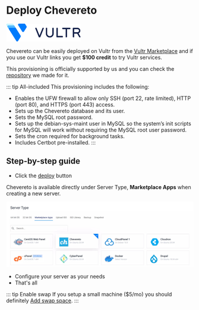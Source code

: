 # Deploy Chevereto

<img src="../src/partners/vultr/logo_onwhite.svg" alt="Vultr" width="200"/>

Chevereto can be easily deployed on Vultr from the [Vultr Marketplace](https://vultr.grsm.io/chevereto) and if you use our Vultr links you get **$100 credit** to try Vultr services.

This provisioning is officially supported by us and you can check the [repository](https://github.com/chevereto/vultr-marketplace) we made for it.

::: tip All-included
This provisioning includes the following:

* Enables the UFW firewall to allow only SSH (port 22, rate limited), HTTP (port 80), and HTTPS (port 443) access.
* Sets up the Chevereto database and its user.
* Sets the MySQL root password.
* Sets up the debian-sys-maint user in MySQL so the system’s init scripts for MySQL will work without requiring the MySQL root user password.
* Sets the cron required for background tasks.
* Includes Certbot pre-installed.
:::

## Step-by-step guide

* Click the [deploy](https://vultr.grsm.io/chevereto) button

Chevereto is available directly under Server Type, **Marketplace Apps** when creating a new server.

![Chevereto on Vultr](../src/partners/vultr/screen/panel-server-type.jpg "Chevereto on Vultr")

* Configure your server as your needs
* That's all

::: tip Enable swap
If you setup a small machine ($5/mo) you should definitely [Add swap space](https://www.digitalocean.com/community/tutorials/how-to-add-swap-space-on-ubuntu-20-04).
:::
